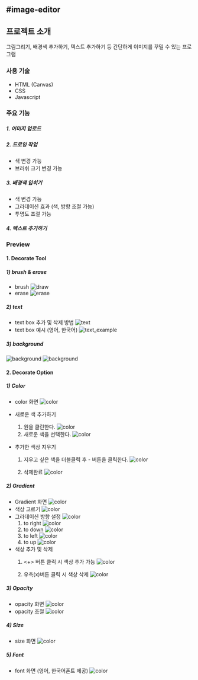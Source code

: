 #image-editor
---
## 프로젝트 소개
그림그리기, 배경색 추가하기, 텍스트 추가하기 등 간단하게 이미지를 꾸밀 수 있는 프로그램

### 사용 기술
* HTML (Canvas)
* CSS
* Javascript

### 주요 기능
##### 1. 이미지 업로드
##### 2. 드로잉 작업
- 색 변경 가능
- 브러쉬 크기 변경 가능
##### 3. 배경색 입히기
- 색 변경 가능
- 그라데이션 효과 (색, 방향 조절 가능)
- 투명도 조절 가능 
##### 4. 텍스트 추가하기

### Preview
#### 1. Decorate Tool
##### 1) brush & erase
* brush
![draw](/images/draw.png)
* erase
![erase](/videos/erase.gif)

##### 2) text
* text box 추가 및 삭제 방법
![text](/videos/text.gif)
* text box 예시 (영어, 한국어)
![text_example](/images/text.png)

##### 3) background
![background](/images/backgroud.png)
![background](/images/background2.png)

#### 2. Decorate Option
##### 1) Color
* color 화면
![color](/images/color1.png)

* 새로운 색 추가하기
    1. 원을 클린한다.
    ![color](/images/colorChanging.png)
    2. 새로운 색을 선택한다.
    ![color](/images/colorChanging2.png)

* 추가한 색상 지우기 
    1. 지우고 싶은 색을 더블클릭 후 - 버튼을 클릭한다.
    ![color](/images/colorDeleting.png)

    2. 삭제완료
    ![color](/images/colorDeleting2.png)

##### 2) Gradient
* Gradient 화면
    ![color](/images/gradient.png)
* 색상 고르기 
    ![color](/images/gradientChooseColor.png)
* 그라데이션 방향 설정
    ![color](/images/gradientDirection.png)
    1. to right
    ![color](/images/gradientToRight.png)
    2. to down
    ![color](/images/gradientToDown.png)
    3. to left
    ![color](/images/gradientToLeft.png)
    4. to up
    ![color](/images/gradientToUp.png)
* 색상 추가 및 삭제
    1. <+> 버튼 클릭 시 색상 추가 가능
    ![color](/images/gradientAdd.png)

    2. 우측(x)버튼 클릭 시 색상 삭제
    ![color](/images/gradientDelete.png)

##### 3) Opacity
* opacity 화면
![color](/images/opacity.png)
* opacity 조절
![color](/videos/gradientEx.gif)

##### 4) Size
* size 화면
![color](/images/size.png)

##### 5) Font 
* font 화면 (영어, 한국어폰트 제공)
![color](/videos/font.gif)

